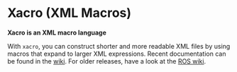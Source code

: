 # Xacro (XML Macros)

**Xacro is an XML macro language**

With `xacro`, you can construct shorter and more readable XML files by using macros that expand to larger XML expressions.
Recent documentation can be found in the [wiki](https://github.com/ros/xacro/wiki). For older releases, have a look at the [ROS wiki](http://wiki.ros.org/xacro).
